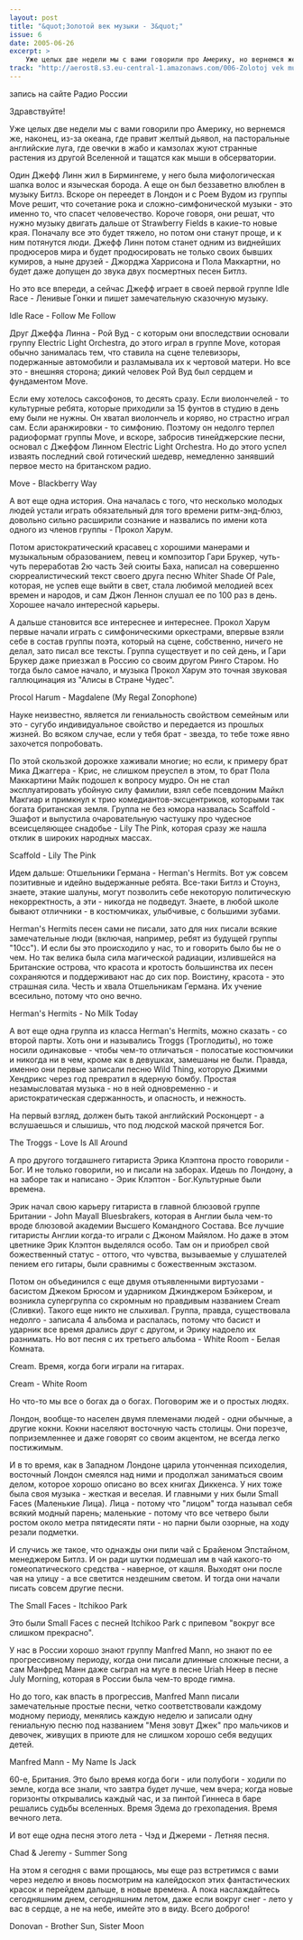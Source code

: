 ```yaml
---
layout: post
title: "&quot;Золотой век музыки - 3&quot;"
issue: 6
date: 2005-06-26
excerpt: >
    Уже целых две недели мы с вами говорили про Америку, но вернемся же, наконец, из-за океана, где правит желтый дьявол, на пасторальные английские луга, где овечки в жабо и камзолах жуют странные растения из другой Вселенной и тащатся как мыши в обсерватории.
track: "http://aerost8.s3.eu-central-1.amazonaws.com/006-Zolotoj vek muzyki - 3.mp3"
---
```


запись на сайте Радио России

Здравствуйте!

Уже целых две недели мы с вами говорили про Америку, но вернемся же, наконец, из-за океана, где правит желтый дьявол, на пасторальные английские луга, где овечки в жабо и камзолах жуют странные растения из другой Вселенной и тащатся как мыши в обсерватории.

Один Джефф Линн жил в Бирмингеме, у него была мифологическая шапка волос и языческая борода. А еще он был беззаветно влюблен в музыку Битлз. Вскоре он переедет в Лондон и с Роем Вудом из группы Move решит, что сочетание рока и сложно-симфонической музыки - это именно то, что спасет человечество. Короче говоря, они решат, что нужно музыку двигать дальше от Strawberry Fields в какие-то новые края. Поначалу все это будет тяжело, но потом они станут проще, и к ним потянутся люди. Джефф Линн потом станет одним из виднейших продюсеров мира и будет продюсировать не только своих бывших кумиров, а ныне друзей - Джорджа Харрисона и Пола Маккартни, но будет даже допущен до звука двух посмертных песен Битлз.

Но это все впереди, а сейчас Джефф играет в своей первой группе Idle Race - Ленивые Гонки и пишет замечательную сказочную музыку.

Idle Race - Follow Me Follow

Друг Джеффа Линна - Рой Вуд - с которым они впоследствии основали группу Electric Light Orchestra, до этого играл в группе Move, которая обычно занималась тем, что ставила на сцене телевизоры, подержанные автомобили и разламывала их к чертовой матери. Но все это - внешняя сторона; дикий человек Рой Вуд был сердцем и фундаментом Move.

Если ему хотелось саксофонов, то десять сразу. Если виолончелей - то культурные ребята, которые приходили за 15 фунтов в студию в день ему были не нужны. Он хватал виолончель и коряво, но страстно играл сам. Если аранжировки - то симфонию. Поэтому он недолго терпел радиоформат группы Move, и вскоре, забросив тинейджерские песни, основал с Джеффом Линном Electric Light Orchestra. Но до этого успел изваять последний свой готический шедевр, немедленно занявший первое место на британском радио.

Move - Blackberry Way

А вот еще одна история. Она началась с того, что несколько молодых людей устали играть обязательный для того времени ритм-энд-блюз, довольно сильно расширили сознание и назвались по имени кота одного из членов группы - Прокол Харум.

Потом аристократический красавец с хорошими манерами и музыкальным образованием, певец и композитор Гари Брукер, чуть-чуть переработав 2ю часть 3ей сюиты Баха, написал на совершенно сюрреалистический текст своего друга песню Whiter Shade Of Pale, которая, не успев еще выйти в свет, стала любимой мелодией всех времен и народов, и сам Джон Леннон слушал ее по 100 раз в день. Хорошее начало интересной карьеры.

А дальше становится все интереснее и интереснее. Прокол Харум первые начали играть с симфоническими оркестрами, впервые взяли себе в состав группы поэта, который на сцене, собственно, ничего не делал, зато писал все тексты. Группа существует и по сей день, и Гари Брукер даже приезжал в Россию со своим другом Ринго Старом. Но тогда было самое начало, и музыка Прокол Харум это точная звуковая галлюцинация из "Алисы в Стране Чудес".

Procol Harum - Magdalene (My Regal Zonophone)

Науке неизвестно, является ли гениальность свойством семейным или это - сугубо индивидуальное свойство и передается из прошлых жизней. Во всяком случае, если у тебя брат - звезда, то тебе тоже явно захочется попробовать.

По этой скользкой дорожке хаживали многие; но если, к примеру брат Мика Джаггера - Крис, не слишком преуспел в этом, то брат Пола Маккартини Майк подошел к вопросу мудро. Он не стал эксплуатировать убойную силу фамилии, взял себе псевдоним Майкл Макгиар и примкнул к трио комедиантов-эксцентриков, которыми так богата британская земля. Группа не без юмора назвалась Scaffold - Эшафот и выпустила очаровательную частушку про чудесное всеисцеляющее снадобье - Lily The Pink, которая сразу же нашла отклик в широких народных массах.

Scaffold - Lily The Pink

Идем дальше: Отшельники Германа - Herman's Hermits. Вот уж совсем позитивные и идейно выдержанные ребята. Все-таки Битлз и Стоунз, знаете, этакие шалуны, могут позволить себе некоторую политическую некорректность, а эти - никогда не подведут. Знаете, в любой школе бывают отличники - в костюмчиках, улыбчивые, с большими зубами.

Herman's Hermits песен сами не писали, зато для них писали всякие замечательные люди (включая, например, ребят из будущей группы "10сс"). И если бы это происходило у нас, то и говорить было бы не о чем. Но так велика была сила магической радиации, излившейся на Британские острова, что красота и кротость большинства их песен сохраняются и поддерживают нас до сих пор. Воистину, красота - это страшная сила. Честь и хвала Отшельникам Германа. Их учение всесильно, потому что оно вечно.

Herman's Hermits - No Milk Today

А вот еще одна группа из класса Herman's Hermits, можно сказать - со второй парты. Хоть они и назывались Troggs (Троглодиты), но тоже носили одинаковые - чтобы чем-то отличаться - полосатые костюмчики и никогда ни в чем, кроме как в девушках, замешаны не были. Правда, именно они первые записали песню Wild Thing, которую Джимми Хендрикс через год превратил в ядерную бомбу. Простая незамысловатая музыка - но в ней одновременно - и аристократическая сдержанность, и опасность, и нежность.

На первый взгляд, должен быть такой английский Росконцерт - а вслушаешься и слышишь, что под людской маской прячется Бог.

The Troggs - Love Is All Around

А про другого тогдашнего гитариста Эрика Клэптона просто говорили - Бог. И не только говорили, но и писали на заборах. Идешь по Лондону, а на заборе так и написано - Эрик Клэптон - Бог.Культурные были времена.

Эрик начал свою карьеру гитариста в главной блюзовой группе Британии - John Mayall Bluesbrakers, которая в Англии была чем-то вроде блюзовой академии Высшего Командного Состава. Все лучшие гитаристы Англии когда-то играли с Джоном Майялом. Но даже в этом цветнике Эрик Клэптон выделялся особо. Там он и приобрел свой божественный статус - оттого, что чувства, вызываемые у слушателей пением его гитары, были сравнимы с божественным экстазом.

Потом он объединился с еще двумя отъявленными виртуозами - басистом Джеком Брюсом и ударником Джинджером Бэйкером, и возникла супергруппа со скромным но правдивым названием Cream (Сливки). Такого еще никто не слыхивал. Группа, правда, существовала недолго - записала 4 альбома и распалась, потому что басист и ударник все время дрались друг с другом, и Эрику надоело их разнимать. Но вот песня с их третьего альбома - White Room - Белая Комната.

Cream. Время, когда боги играли на гитарах.

Cream - White Room

Но что-то мы все о богах да о богах. Поговорим же и о простых людях.

Лондон, вообще-то населен двумя племенами людей - одни обычные, а другие кокни. Кокни населяют восточную часть столицы. Они порезче, поприземленнее и даже говорят со своим акцентом, не всегда легко постижимым.

И в то время, как в Западном Лондоне царила утонченная психоделия, восточный Лондон смеялся над ними и продолжал заниматься своим делом, которое хорошо описано во всех книгах Диккенса. У них тоже была своя музыка - жесткая и веселая. И главными у них были Small Faces (Маленькие Лица). Лица - потому что "лицом" тогда называл себя всякий модный парень; маленькие - потому что все четверо были ростом около метра пятидесяти пяти - но парни были озорные, на ходу резали подметки.

И случись же такое, что однажды они пили чай с Брайеном Эпстайном, менеджером Битлз. И он ради шутки подмешал им в чай какого-то гомеопатического средства - наверное, от кашля. Выходят они после чая на улицу - а все светится нездешним светом. И тогда они начали писать совсем другие песни.

The Small Faces - Itchikoo Park

Это были Small Faces с песней Itchikoo Park с припевом "вокруг все слишком прекрасно".

У нас в России хорошо знают группу Manfred Mann, но знают по ее прогрессивному периоду, когда они писали длинные сложные песни, а сам Манфред Манн даже сыграл на муге в песне Uriah Heep в песне July Morning, которая в России была чем-то вроде гимна.

Но до того, как впасть в прогрессив, Manfred Mann писали замечательные простые песни, четко соответствовали каждому модному периоду, менялись каждую неделю и записали одну гениальную песню под названием "Меня зовут Джек" про мальчиков и девочек, живущих в приюте для не слишком хорошо себя ведущих детей.

Manfred Mann - My Name Is Jack

60-е, Британия. Это было время когда боги - или полубоги - ходили по земле, когда все знали, что завтра будет лучше, чем вчера; когда новые горизонты открывались каждый час, и за пинтой Гиннеса в баре решались судьбы вселенных. Время Эдема до грехопадения. Время вечного лета.

И вот еще одна песня этого лета - Чэд и Джереми - Летняя песня.

Chad & Jeremy - Summer Song

На этом я сегодня с вами прощаюсь, мы еще раз встретимся с вами через неделю и вновь посмотрим на калейдоскоп этих фантастических красок и перейдем дальше, в новые времена. А пока наслаждайтесь сегодняшним днем, сегодняшним летом, даже если вокруг снег - лето у вас в сердце, а не на небе, имейте это в виду. Всего доброго!

Donovan - Brother Sun, Sister Moon
